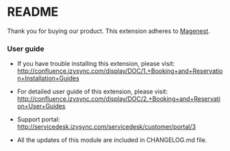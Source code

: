# README
Thank you for buying our product.
This extension adheres to [Magenest](https://store.magenest.com/).

### User guide
- If you have trouble installing this extension, please visit: http://confluence.izysync.com/display/DOC/1.+Booking+and+Reservation+Installation+Guides

- For detailed user guide of this extension, please visit: http://confluence.izysync.com/display/DOC/2.+Booking+and+Reservation+User+Guides

- Support portal: http://servicedesk.izysync.com/servicedesk/customer/portal/3

- All the updates of this module are included in CHANGELOG.md file.
